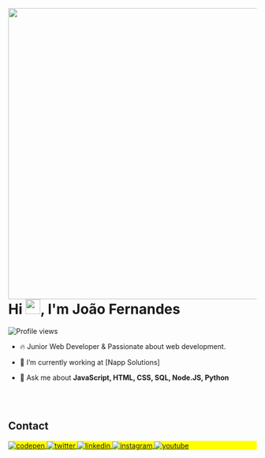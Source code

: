 <img align="right" height="590em" src=""/>
<h1 align="left">Hi <img src="https://raw.githubusercontent.com/kaueMarques/kaueMarques/master/hi.gif" height="30px">, I'm João Fernandes</h1>
<p align="left"> <img src="https://komarev.com/ghpvc/?username=maykbrito&color=yellow" alt="Profile views" /> </p>

- 🔥 Junior Web Developer & Passionate about web development.

- 🔭 I’m currently working at [Napp Solutions]

- 💬 Ask me about **JavaScript, HTML, CSS, SQL, Node.JS, Python**


<!--

<br><br>

## 🛠 &nbsp;Tech Stack

![JavaScript](https://img.shields.io/badge/-JavaScript-05122A?style=flat&logo=javascript)&nbsp;
![Node.js](https://img.shields.io/badge/-Node.js-05122A?style=flat&logo=node.js)&nbsp;
![HTML](https://img.shields.io/badge/-HTML-05122A?style=flat&logo=HTML5)&nbsp;
![CSS](https://img.shields.io/badge/-CSS-05122A?style=flat&logo=CSS3&logoColor=1572B6)&nbsp;
![React](https://img.shields.io/badge/-React-05122A?style=flat&logo=react)&nbsp;
![Git](https://img.shields.io/badge/-Git-05122A?style=flat&logo=git)&nbsp;
![GitHub](https://img.shields.io/badge/-GitHub-05122A?style=flat&logo=github)&nbsp;
![Markdown](https://img.shields.io/badge/-Markdown-05122A?style=flat&logo=markdown)&nbsp;
![Visual Studio Code](https://img.shields.io/badge/-Visual%20Studio%20Code-05122A?style=flat&logo=visual-studio-code&logoColor=007ACC)&nbsp;
![PostgreSQL](https://img.shields.io/badge/-PostgreSQL-05122A?style=flat&logo=postgresql)&nbsp;
![SQLite](https://img.shields.io/badge/-SQLite-05122A?style=flat&logo=sqlite)&nbsp;

<br><br>

## ⚙️ &nbsp;GitHub Analytics

<p align="left">
<img width="530em" src="https://github-readme-stats.vercel.app/api?username=maykbrito&show_icons=true&theme=vision-friendly-dark" alt="maykbrito's stats"/>
<img width="530em" src="https://github-readme-stats.vercel.app/api/top-langs/?username=maykbrito&layout=compact&theme=vision-friendly-dark" alt="maykbrito's most languages"/>
</p>
-->

<br><br>

## Contact

<p align="left" style="background:yellow">
<a href="https://codepen.io/joaofernandesxd" target="_blank">
  <img align="center" src="https://img.shields.io/badge/--joaofernandesxd?style=flat&logo=codepen" alt="codepen"/>
</a>
<a href="https://twitter.com/joaofernandesxd" target="_blank">
  <img align="center" src="https://img.shields.io/badge/--joaofernandesxd?style=flat&logo=twitter" alt="twitter"/>  
</a>
<a href="https://linkedin.com/in/joaofernandesxd" target="_blank">
  <img align="center" src="https://img.shields.io/badge/--joaofernandesxd?style=flat&logo=linkedin" alt="linkedin"/>
</a>
<a href="https://instagram.com/joaofernandesxd" target="_blank">
 <img align="center" src="https://img.shields.io/badge/--joaofernandesxd?style=flat&logo=instagram" alt="instagram"/>
</a>
<a href="https://youtube.com/" target="_blank">
 <img align="center" src="https://img.shields.io/badge/--joaofernandesxd?style=flat&logo=youtube" alt="youtube"/>
</a>
</p>

<!--

<img width="490em" src="https://github-readme-twitter-gazf.vercel.app/api?id=maykbrito&layout=wide&show_reply=off&show_retweet=off" />



